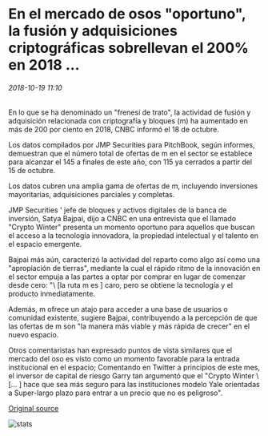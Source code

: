 # En el mercado de osos "oportuno", la fusión y adquisiciones criptográficas sobrellevan el 200% en 2018 ...

###### 2018-10-19 11:10

En lo que se ha denominado un "frenesí de trato", la actividad de fusión y adquisición relacionada con criptografía y bloques (m) ha aumentado en más de 200 por ciento en 2018, CNBC informó el 18 de octubre.

Los datos compilados por JMP Securities para PitchBook, según informes, demuestran que el número total de ofertas de m en el sector se establece para alcanzar el 145 a finales de este año, con 115 ya cerrados a partir del 15 de octubre.

Los datos cubren una amplia gama de ofertas de m, incluyendo inversiones mayoritarias, adquisiciones parciales y completas.

JMP Securities ' jefe de bloques y activos digitales de la banca de inversión, Satya Bajpai, dijo a CNBC en una entrevista que el llamado "Crypto Winter" presenta un momento oportuno para aquellos que buscan el acceso a la tecnología innovadora, la propiedad intelectual y el talento en el espacio emergente.

Bajpai más aún, caracterizó la actividad del reparto como algo así como una "apropiación de tierras", mediante la cual el rápido ritmo de la innovación en el sector empuja a las partes a optar por comprar en lugar de comenzar desde cero: "\ [la ruta m es \] caro, pero se obtiene la tecnología y el producto inmediatamente.

Además, m ofrece un atajo para acceder a una base de usuarios o comunidad existente, sugiere Bajpai, contribuyendo a la percepción de que las ofertas de m son "la manera más viable y más rápida de crecer" en el nuevo espacio.

Otros comentaristas han expresado puntos de vista similares que el mercado del oso es visto como un momento favorable para la entrada institucional en el espacio; Comentando en Twitter a principios de este mes, el inversor de capital de riesgo Garry tan argumentó que el "Crypto Winter \ [... \] hace que sea más seguro para las instituciones modelo Yale orientadas a Super-largo plazo para entrar a un precio que no es peligroso".

[Original source](https://cointelegraph.com/news/in-the-opportune-bear-market-crypto-merger-acquisitions-surge-over-200-in-2018)

![stats](https://c.statcounter.com/11760860/0/a89fa40b/1/ "stats")